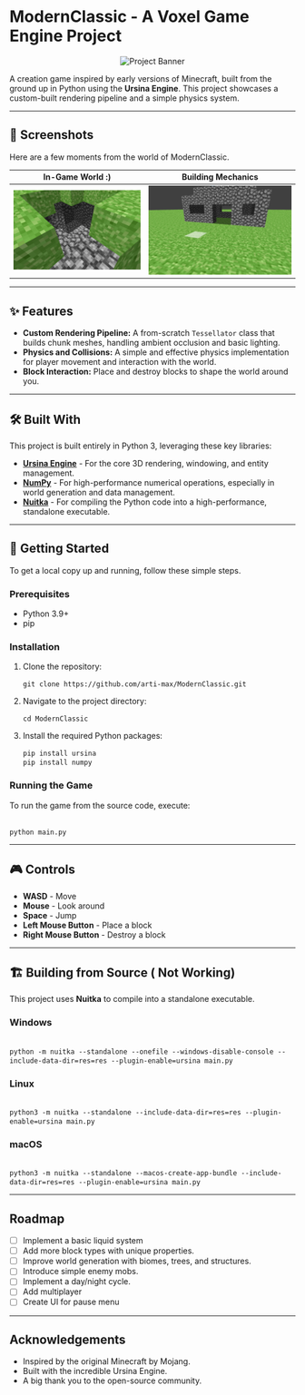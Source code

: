 # ModernClassic - A Voxel Game Engine Project

<p align="center">
  <img src="path/to/your/logo_or_banner.png" alt="Project Banner" width="720">
</p>

A creation game inspired by early versions of Minecraft, built from the ground up in Python using the **Ursina Engine**. This project showcases a custom-built rendering pipeline and a simple physics system.

---

## 📸 Screenshots

Here are a few moments from the world of ModernClassic.

| In-Game World :)                                  | Building Mechanics                              |
| -----------------------------------------------  | ----------------------------------------------- |
| ![Screenshot of the game world](screenshots/1.png) | ![Screenshot of building a structure](screenshots/2.png) |

---

## ✨ Features

- **Custom Rendering Pipeline:** A from-scratch `Tessellator` class that builds chunk meshes, handling ambient occlusion and basic lighting.
- **Physics and Collisions:** A simple and effective physics implementation for player movement and interaction with the world.
- **Block Interaction:** Place and destroy blocks to shape the world around you.

---

## 🛠️ Built With

This project is built entirely in Python 3, leveraging these key libraries:
- [**Ursina Engine**](https://www.ursinaengine.org/) - For the core 3D rendering, windowing, and entity management.
- [**NumPy**](https://numpy.org/) - For high-performance numerical operations, especially in world generation and data management.
- [**Nuitka**](https://nuitka.net/) - For compiling the Python code into a high-performance, standalone executable.

---

## 🚀 Getting Started

To get a local copy up and running, follow these simple steps.

### Prerequisites

- Python 3.9+
- pip

### Installation

1.  Clone the repository:
    ```
    git clone https://github.com/arti-max/ModernClassic.git
    ```
2.  Navigate to the project directory:
    ```
    cd ModernClassic
    ```
3.  Install the required Python packages:
    ```
    pip install ursina
    pip install numpy
    ```

### Running the Game

To run the game from the source code, execute:
```

python main.py

```

---

## 🎮 Controls

- **WASD** - Move
- **Mouse** - Look around
- **Space** - Jump
- **Left Mouse Button** - Place a block
- **Right Mouse Button** - Destroy a block

---

## 🏗️ Building from Source ( Not Working)

This project uses **Nuitka** to compile into a standalone executable.

### Windows

```

python -m nuitka --standalone --onefile --windows-disable-console --include-data-dir=res=res --plugin-enable=ursina main.py

```

### Linux

```

python3 -m nuitka --standalone --include-data-dir=res=res --plugin-enable=ursina main.py

```

### macOS

```

python3 -m nuitka --standalone --macos-create-app-bundle --include-data-dir=res=res --plugin-enable=ursina main.py

```

---

## Roadmap

- [ ] Implement a basic liquid system
- [ ] Add more block types with unique properties.
- [ ] Improve world generation with biomes, trees, and structures.
- [ ] Introduce simple enemy mobs.
- [ ] Implement a day/night cycle.
- [ ] Add multiplayer
- [ ] Create UI for pause menu

---

## Acknowledgements

- Inspired by the original Minecraft by Mojang.
- Built with the incredible Ursina Engine.
- A big thank you to the open-source community.

